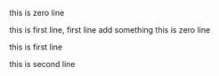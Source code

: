 this is zero line

this is first line, first line add something
this is zero line

this is first line

this is second line
